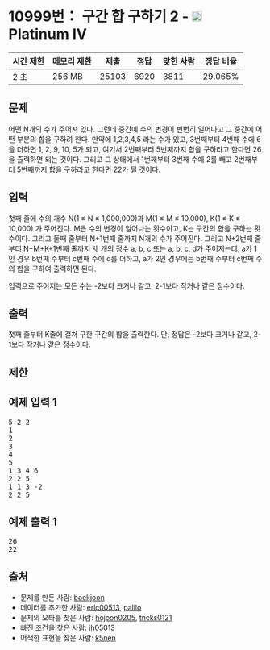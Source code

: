 # 10999번： 구간 합 구하기 2 - <img src="https://static.solved.ac/tier_small/17.svg" style="height:20px" />Platinum IV


| 시간 제한 | 메모리 제한 | 제출 | 정답 | 맞힌 사람 | 정답 비율 |
| --- | --- | --- | --- | --- | --- |
| 2 초 | 256 MB | 25103 | 6920 | 3811 | 29.065% |


## 문제


어떤 N개의 수가 주어져 있다. 그런데 중간에 수의 변경이 빈번히 일어나고 그 중간에 어떤 부분의 합을 구하려 한다. 만약에 1,2,3,4,5 라는 수가 있고, 3번째부터 4번째 수에 6을 더하면 1, 2, 9, 10, 5가 되고, 여기서 2번째부터 5번째까지 합을 구하라고 한다면 26을 출력하면 되는 것이다. 그리고 그 상태에서 1번째부터 3번째 수에 2를 빼고 2번째부터 5번째까지 합을 구하라고 한다면 22가 될 것이다.




## 입력


첫째 줄에 수의 개수 N(1 ≤ N ≤ 1,000,000)과 M(1 ≤ M ≤ 10,000), K(1 ≤ K ≤ 10,000) 가 주어진다. M은 수의 변경이 일어나는 횟수이고, K는 구간의 합을 구하는 횟수이다. 그리고 둘째 줄부터 N+1번째 줄까지 N개의 수가 주어진다. 그리고 N+2번째 줄부터 N+M+K+1번째 줄까지 세 개의 정수 a, b, c 또는 a, b, c, d가 주어지는데, a가 1인 경우 b번째 수부터 c번째 수에 d를 더하고, a가 2인 경우에는 b번째 수부터 c번째 수의 합을 구하여 출력하면 된다.

입력으로 주어지는 모든 수는 -2보다 크거나 같고, 2-1보다 작거나 같은 정수이다.



## 출력


첫째 줄부터 K줄에 걸쳐 구한 구간의 합을 출력한다. 단, 정답은 -2보다 크거나 같고, 2-1보다 작거나 같은 정수이다.



## 제한




## 예제 입력 1


<pre>5 2 2
1
2
3
4
5
1 3 4 6
2 2 5
1 1 3 -2
2 2 5
</pre>


## 예제 출력 1


<pre>26
22
</pre>






## 출처


- 문제를 만든 사람: [baekjoon](/user/baekjoon)
- 데이터를 추가한 사람: [eric00513](/user/eric00513), [palilo](/user/palilo)
- 문제의 오타를 찾은 사람: [hojoon0205](/user/hojoon0205), [tncks0121](/user/tncks0121)
- 빠진 조건을 찾은 사람: [jh05013](/user/jh05013)
- 어색한 표현을 찾은 사람: [k5nen](/user/k5nen)




